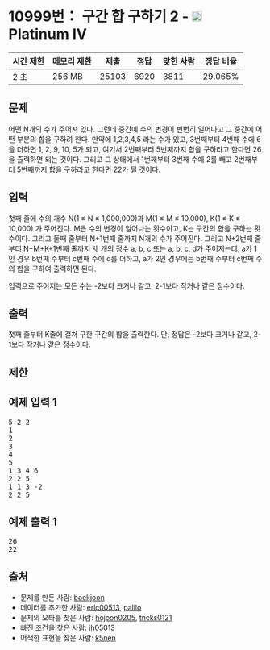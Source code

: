 # 10999번： 구간 합 구하기 2 - <img src="https://static.solved.ac/tier_small/17.svg" style="height:20px" />Platinum IV


| 시간 제한 | 메모리 제한 | 제출 | 정답 | 맞힌 사람 | 정답 비율 |
| --- | --- | --- | --- | --- | --- |
| 2 초 | 256 MB | 25103 | 6920 | 3811 | 29.065% |


## 문제


어떤 N개의 수가 주어져 있다. 그런데 중간에 수의 변경이 빈번히 일어나고 그 중간에 어떤 부분의 합을 구하려 한다. 만약에 1,2,3,4,5 라는 수가 있고, 3번째부터 4번째 수에 6을 더하면 1, 2, 9, 10, 5가 되고, 여기서 2번째부터 5번째까지 합을 구하라고 한다면 26을 출력하면 되는 것이다. 그리고 그 상태에서 1번째부터 3번째 수에 2를 빼고 2번째부터 5번째까지 합을 구하라고 한다면 22가 될 것이다.




## 입력


첫째 줄에 수의 개수 N(1 ≤ N ≤ 1,000,000)과 M(1 ≤ M ≤ 10,000), K(1 ≤ K ≤ 10,000) 가 주어진다. M은 수의 변경이 일어나는 횟수이고, K는 구간의 합을 구하는 횟수이다. 그리고 둘째 줄부터 N+1번째 줄까지 N개의 수가 주어진다. 그리고 N+2번째 줄부터 N+M+K+1번째 줄까지 세 개의 정수 a, b, c 또는 a, b, c, d가 주어지는데, a가 1인 경우 b번째 수부터 c번째 수에 d를 더하고, a가 2인 경우에는 b번째 수부터 c번째 수의 합을 구하여 출력하면 된다.

입력으로 주어지는 모든 수는 -2보다 크거나 같고, 2-1보다 작거나 같은 정수이다.



## 출력


첫째 줄부터 K줄에 걸쳐 구한 구간의 합을 출력한다. 단, 정답은 -2보다 크거나 같고, 2-1보다 작거나 같은 정수이다.



## 제한




## 예제 입력 1


<pre>5 2 2
1
2
3
4
5
1 3 4 6
2 2 5
1 1 3 -2
2 2 5
</pre>


## 예제 출력 1


<pre>26
22
</pre>






## 출처


- 문제를 만든 사람: [baekjoon](/user/baekjoon)
- 데이터를 추가한 사람: [eric00513](/user/eric00513), [palilo](/user/palilo)
- 문제의 오타를 찾은 사람: [hojoon0205](/user/hojoon0205), [tncks0121](/user/tncks0121)
- 빠진 조건을 찾은 사람: [jh05013](/user/jh05013)
- 어색한 표현을 찾은 사람: [k5nen](/user/k5nen)




